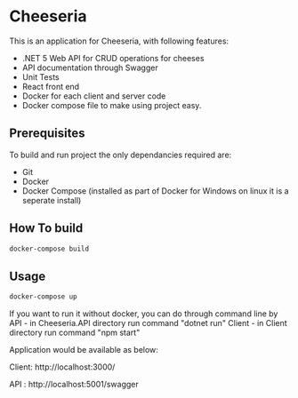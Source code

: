 # Cheeseria 
This is an application for Cheeseria, with following features:

* .NET 5 Web API for CRUD operations for cheeses
* API documentation through Swagger
* Unit Tests
* React front end
* Docker for each client and server code
* Docker compose file to make using project easy.

## Prerequisites
To build and run project the only dependancies required are:

* Git
* Docker
* Docker Compose (installed as part of Docker for Windows on linux it is a seperate install)

## How To build
```bash
docker-compose build
```

## Usage
```bash
docker-compose up
```

If you want to run it without docker, you can do through command line by
API - in Cheeseria.API directory run command "dotnet run"
Client - in Client directory run command "npm start"

Application would be available as below:

Client: http://localhost:3000/ 

API : http://localhost:5001/swagger
